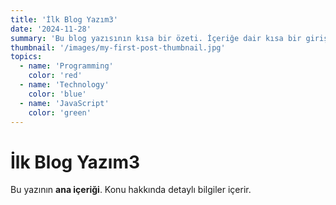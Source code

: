 ```yaml
---
title: 'İlk Blog Yazım3'
date: '2024-11-28'
summary: 'Bu blog yazısının kısa bir özeti. İçeriğe dair kısa bir giriş sunar.'
thumbnail: '/images/my-first-post-thumbnail.jpg'
topics:
  - name: 'Programming'
    color: 'red'
  - name: 'Technology'
    color: 'blue'
  - name: 'JavaScript'
    color: 'green'
---
```


# İlk Blog Yazım3

Bu yazının **ana içeriği**. Konu hakkında detaylı bilgiler içerir.
